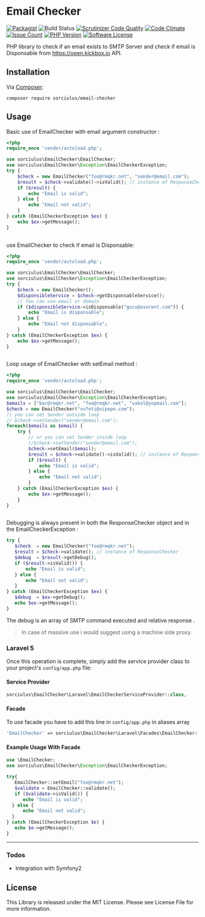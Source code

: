 # Email Checker

[![Packagist](https://img.shields.io/badge/packagist-0.2.0-lightgrey.svg)](https://packagist.org/packages/sorciulus/email-checker) ![Build Status](https://travis-ci.org/sorciulus/emails-checker.svg?branch=master) [![Scrutinizer Code Quality](https://scrutinizer-ci.com/g/sorciulus/emails-checker/badges/quality-score.png?b=master)](https://scrutinizer-ci.com/g/sorciulus/emails-checker/?branch=master) [![Code Climate](https://codeclimate.com/github/sorciulus/emails-checker/badges/gpa.svg)](https://codeclimate.com/github/sorciulus/emails-checker) [![Issue Count](https://codeclimate.com/github/sorciulus/emails-checker/badges/issue_count.svg)](https://codeclimate.com/github/sorciulus/emails-checker) [![PHP Version](https://img.shields.io/badge/PHP-7.0%2B-blue.svg)](http://php.net/manual/en/migration70.new-features.php) [![Software License](https://img.shields.io/badge/license-MIT-brightgreen.svg?style=flat-square)](LICENSE)

PHP library to check if an email exists to SMTP Server and check if email is Disponsable from https://open.kickbox.io API.

## Installation

Via [Composer](http://getcomposer.org/):

```
composer require sorciulus/email-checker
```
## Usage

Basic use of EmailChecker with email argument constructor :

```php
<?php
require_once 'vendor/autoload.php';

use sorciulus\EmailChecker\EmailChecker;
use sorciulus\EmailChecker\Exception\EmailCheckerException;
try {
    $check = new EmailChecker("foo@rmqkr.net", "sender@email.com");
	$result = $check->validate()->isValid(); // instance of ResponseChecker
	if ($result) {
	    echo "Email is valid";
	} else {
	    echo "Email not valid";
	}   
} catch (EmailCheckerException $ex) {
	echo $ex->getMessage();	
}
	
```

use EmailChecker to check if email is Disponsable:

```php
<?php
require_once 'vendor/autoload.php';

use sorciulus\EmailChecker\EmailChecker;
use sorciulus\EmailChecker\Exception\EmailCheckerException;
try {
    $check = new EmailChecker();
    $disponsibleService = $check->getDisponsableService();  
    // You can use email or domain
    if ($disponsibleService->isDisponsable("gucu@asorent.com")) {
        echo "Email is disponsable";
    } else {
        echo "Email not disponsable";
    }
} catch (EmailCheckerException $ex) {
    echo $ex->getMessage(); 
}
    
```

Loop usage of EmailChecker with setEmail method : 

```php
<?php
require_once 'vendor/autoload.php';

use sorciulus\EmailChecker\EmailChecker;
use sorciulus\EmailChecker\Exception\EmailCheckerException;
$emails = ["bar@rmqkr.net", "foo@rmqkr.net", "vakol@yopmail.com"];
$check = new EmailChecker("vufeti@vipepe.com");
// you can set Sender outside loop 
// $check->setSender("sender@email.com");
foreach($emails as $email) {
    try {
        // or you can set Sender inside loop 
        //$check->setSender("sender@email.com");
        $check->setEmail($email);
    	$result = $check->validate()->isValid(); // instance of ResponseChecker
    	if ($result) {
    	    echo "Email is valid";
    	} else {
    	    echo "Email not valid";
    	}   
    } catch (EmailCheckerException $ex) {
    	echo $ex->getMessage();	
    }
}
	
```

Debugging is always present in both the ResponseChecker object and in the EmailCheckerException :

 ```php
try {
    $check  = new EmailChecker("foo@rmqkr.net");
	$result = $check->validate(); // instance of ResponseChecker
	$debug  = $result->getDebug();
	if ($result->isValid()) {
	    echo "Email is valid";
	} else {
	    echo "Email not valid";
	}   
} catch (EmailCheckerException $ex) {
    $debug  = $ex->getDebug();
	echo $ex->getMessage();	
}
 
```
The debug is an array of SMTP command executed and relative response .

> In case of massive use i would suggest using a machine side proxy.

### Laravel 5
Once this operation is complete, simply add the service provider class to your project's `config/app.php` file:

#### Service Provider
```php
sorciulus\EmailChecker\Laravel\EmailCheckerServiceProvider::class,
```

#### Facade
To use facade you have to add this line in `config/app.php` in aliases array
```php
'EmailChecker' => sorciulus\EmailChecker\Laravel\Facades\EmailChecker::class,
```
#### Example Usage With Facade
 
 ```php
use \EmailChecker; 
use sorciulus\EmailChecker\Exception\EmailCheckerException; 

try{
	EmailChecker::setEmail("foo@rmqkr.net"); 
	$validate = EmailChecker::validate();	
    if ($validate->isValid()) {
       echo "Email is valid";
   } else {
       echo "Email not valid";
   } 
} catch (EmailCheckerException $e) {
	echo $e->getMessage();
}

```

***

### Todos

 - Integration with Symfony2

License
----
This Library is released under the MIT License. Please see License File for more information.

